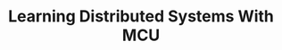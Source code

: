 ---
title: "Learning Distributed Systems With MCU"
slug: "learning-distributed-systems-with-mcu"
draft: false
event_date: "2023-05-30"
image: "img/resources/webinars/learn-distributed-system-with-mcu.webp"
name: "Learning Distributed Systems with the Marvel Cinematic Universe (MCU)"
description: |
    Curious about distributed systems and looking for an easy way to get the basics? Not quite sure yet if distributed systems are relevant to what you're working on?
    
    You're in luck! We have a fun, entertaining, and super hero-filled learning session just for you! :)

    If the Multiverse Saga has taught us anything so far, it's that we're all living in a distributed system -- it's about time for you to learn how the rules work!

    Learn about the following core distributed systems principles through the lens of the MCU:
    - Availability
    - Replication
    - Consistency
    - Fault Tolerance
    - Consensus
    - and more!
events: ['Webinar']
registration_link:
call_to_action:
video_link: https://www.youtube.com/embed/69NHCONuCDU?si=FD44xo_TxEor8KcH
audio_link: 
categories: ['Video']
presenters: ['Rebecca Bilbro', 'Beci Lambrecht']
topics: ['Distributed Systems']
---